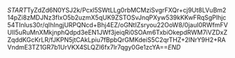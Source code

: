 $START$TyZdZd6N0YSJ2k/Pcxl5SWtLLg0rbMCMziSvgrFXQr+cj9Ut8LVuBm214pZi8zMDJNz3fIxO5b2uzmX5qUK9ZSTOSvJnqPXyw539kKKwFRqSgPlhjc54TInlus30r/qIhIngjURPQNcd+Bhj4EZ/oGNtIZsryou22OoW8/0jauI0RWfmFVUIl5uRuMnXMkjnphQdpd3eEN1JWf3jeiqRi0SOAm6TxbiOkepdRWM7iVZDxZZqddKGcKrLR/fJKPN5jtCAkLpiu7fBpbQrGMKdeiS5C2qrTHZ+2INrY9H2+RAVndmE3TZ1GR7b1UrVKX4SLQZl6fx7lr7qgy0Ge1zcYA==$END$